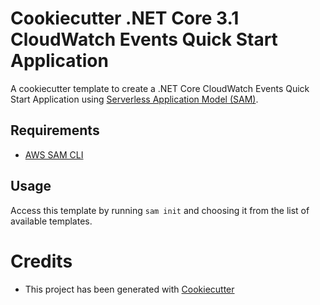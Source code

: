 # Cookiecutter .NET Core 3.1 CloudWatch Events Quick Start Application

A cookiecutter template to create a .NET Core CloudWatch Events Quick Start Application using [Serverless Application Model (SAM)](https://github.com/awslabs/serverless-application-model).

## Requirements

* [AWS SAM CLI](https://github.com/awslabs/aws-sam-cli)

## Usage

Access this template by running `sam init` and choosing it from the list of available templates.

# Credits

* This project has been generated with [Cookiecutter](https://github.com/audreyr/cookiecutter)